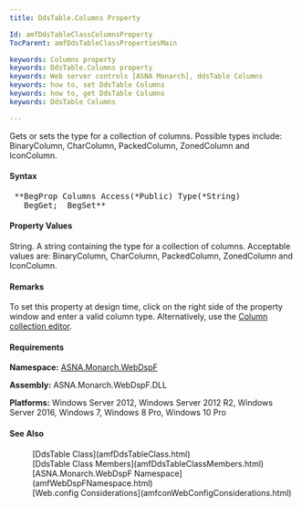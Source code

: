 ```yaml
---
title: DdsTable.Columns Property

Id: amfDdsTableClassColumnsProperty
TocParent: amfDdsTableClassPropertiesMain

keywords: Columns property
keywords: DdsTable.Columns property
keywords: Web server controls [ASNA Monarch], ddsTable Columns
keywords: how to, set DdsTable Columns
keywords: how to, get DdsTable Columns
keywords: DdsTable Columns

---
```


Gets or sets the type for a collection of columns. Possible types include: BinaryColumn, CharColumn, PackedColumn, ZonedColumn and IconColumn.

#### Syntax
<pre class="prettyprint"> **BegProp Columns Access(*Public) Type(*String)
   BegGet;  BegSet** </pre>

#### Property Values
String. A string containing the type for a collection of columns. Acceptable values are: BinaryColumn, CharColumn, PackedColumn, ZonedColumn and IconColumn.

#### Remarks
To set this property at design time, click on the right side of
    the property window and enter a valid column type. Alternatively, use the [Column collection editor](amfUnderColumnList.html).

#### Requirements
**Namespace:** [ASNA.Monarch.WebDspF](amfWebDspFNamespace.html)

**Assembly:** ASNA.Monarch.WebDspF.DLL

**Platforms:** Windows Server 2012, Windows Server 2012 R2, Windows Server 2016, Windows 7, Windows 8 Pro, Windows 10 Pro

#### See Also
<dl>
        <dd>[DdsTable Class](amfDdsTableClass.html)</dd>
        <dd>[DdsTable Class Members](amfDdsTableClassMembers.html)</dd>
        <dd>[ASNA.Monarch.WebDspF Namespace](amfWebDspFNamespace.html)</dd>
       <dd>[Web.config Considerations](amfconWebConfigConsiderations.html)</dd>
</dl>


